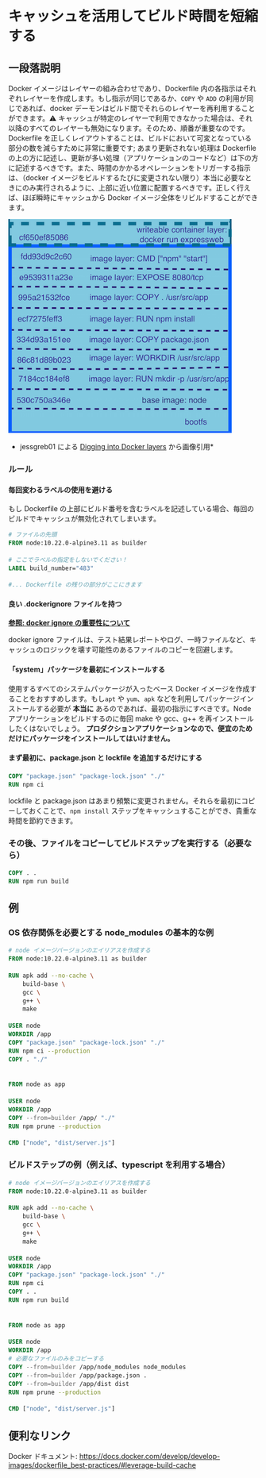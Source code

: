 # キャッシュを活用してビルド時間を短縮する

## 一段落説明

Docker イメージはレイヤーの組み合わせであり、Dockerfile 内の各指示はそれぞれレイヤーを作成します。もし指示が同じであるか、`COPY` や `ADD` の利用が同じであれば、docker デーモンはビルド間でそれらのレイヤーを再利用することができます。⚠️ キャッシュが特定のレイヤーで利用できなかった場合は、それ以降のすべてのレイヤーも無効になります。そのため、順番が重要なのです。Dockerfile を正しくレイアウトすることは、ビルドにおいて可変となっている部分の数を減らすために非常に重要です; あまり更新されない処理は Dockerfile の上の方に記述し、更新が多い処理（アプリケーションのコードなど）は下の方に記述するべきです。また、時間のかかるオペレーションをトリガーする指示は、（docker イメージをビルドするたびに変更されない限り）本当に必要なときにのみ実行されるように、上部に近い位置に配置するべきです。正しく行えば、ほぼ瞬時にキャッシュから Docker イメージ全体をリビルドすることができます。

![Docker layers](../../assets/images/docker_layers_schema.png)

* jessgreb01 による [Digging into Docker layers](https://medium.com/@jessgreb01/digging-into-docker-layers-c22f948ed612) から画像引用*

### ルール

#### 毎回変わるラベルの使用を避ける

もし Dockerfile の上部にビルド番号を含むラベルを記述している場合、毎回のビルドでキャッシュが無効化されてしまいます。

```Dockerfile
# ファイルの先頭
FROM node:10.22.0-alpine3.11 as builder

# ここでラベルの指定をしないでください！
LABEL build_number="483"

#... Dockerfile の残りの部分がここにきます
```

#### 良い .dockerignore ファイルを持つ

[**参照: docker ignore の重要性について**](./docker-ignore.md)

docker ignore ファイルは、テスト結果レポートやログ、一時ファイルなど、キャッシュのロジックを壊す可能性のあるファイルのコピーを回避します。

#### 「system」パッケージを最初にインストールする

使用するすべてのシステムパッケージが入ったベース Docker イメージを作成することをおすすめします。もし`apt` や `yum`、`apk` などを利用してパッケージインストールする必要が **本当に** あるのであれば、最初の指示にすべきです。Node アプリケーションをビルドするのに毎回 make や gcc、g++ を再インストールしたくはないでしょう。
**プロダクションアプリケーションなので、便宜のためだけにパッケージをインストールしてはいけません。**

#### まず最初に、package.json と lockfile を追加するだけにする

```Dockerfile
COPY "package.json" "package-lock.json" "./"
RUN npm ci
```

lockfile と package.json はあまり頻繁に変更されません。それらを最初にコピーしておくことで、`npm install` ステップをキャッシュすることができ、貴重な時間を節約できます。

### その後、ファイルをコピーしてビルドステップを実行する（必要なら）

```Dockerfile
COPY . .
RUN npm run build
```

## 例

### OS 依存関係を必要とする node_modules の基本的な例

```Dockerfile
# node イメージバージョンのエイリアスを作成する
FROM node:10.22.0-alpine3.11 as builder

RUN apk add --no-cache \
    build-base \
    gcc \
    g++ \
    make

USER node
WORKDIR /app
COPY "package.json" "package-lock.json" "./"
RUN npm ci --production
COPY . "./"


FROM node as app

USER node
WORKDIR /app
COPY --from=builder /app/ "./"
RUN npm prune --production

CMD ["node", "dist/server.js"]
```


### ビルドステップの例（例えば、typescript を利用する場合）

```Dockerfile
# node イメージバージョンのエイリアスを作成する
FROM node:10.22.0-alpine3.11 as builder

RUN apk add --no-cache \
    build-base \
    gcc \
    g++ \
    make

USER node
WORKDIR /app
COPY "package.json" "package-lock.json" "./"
RUN npm ci
COPY . .
RUN npm run build


FROM node as app

USER node
WORKDIR /app
# 必要なファイルのみをコピーする
COPY --from=builder /app/node_modules node_modules
COPY --from=builder /app/package.json .
COPY --from=builder /app/dist dist
RUN npm prune --production

CMD ["node", "dist/server.js"]
```

## 便利なリンク

Docker ドキュメント: https://docs.docker.com/develop/develop-images/dockerfile_best-practices/#leverage-build-cache
